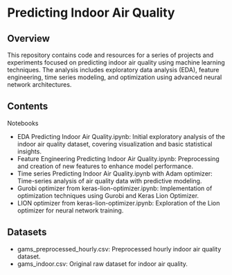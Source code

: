 # Predicting Indoor Air Quality
## Overview

This repository contains code and resources for a series of projects and experiments focused on predicting indoor air quality using machine learning techniques. 
The analysis includes exploratory data analysis (EDA), feature engineering, time series modeling, and optimization using advanced neural network architectures.

## Contents
Notebooks

- EDA Predicting Indoor Air Quality.ipynb: Initial exploratory analysis of the indoor air quality dataset, covering visualization and basic statistical insights.
- Feature Engineering Predicting Indoor Air Quality.ipynb: Preprocessing and creation of new features to enhance model performance.
- Time series Predicting Indoor Air Quality.ipynb with Adam optimizer: Time-series analysis of air quality data with predictive modeling.
- Gurobi optimizer from keras-lion-optimizer.ipynb: Implementation of optimization techniques using Gurobi and Keras Lion Optimizer.
- LION optimizer from keras-lion-optimizer.ipynb: Exploration of the Lion optimizer for neural network training.

## Datasets
- gams_preprocessed_hourly.csv: Preprocessed hourly indoor air quality dataset.
- gams_indoor.csv: Original raw dataset for indoor air quality.
